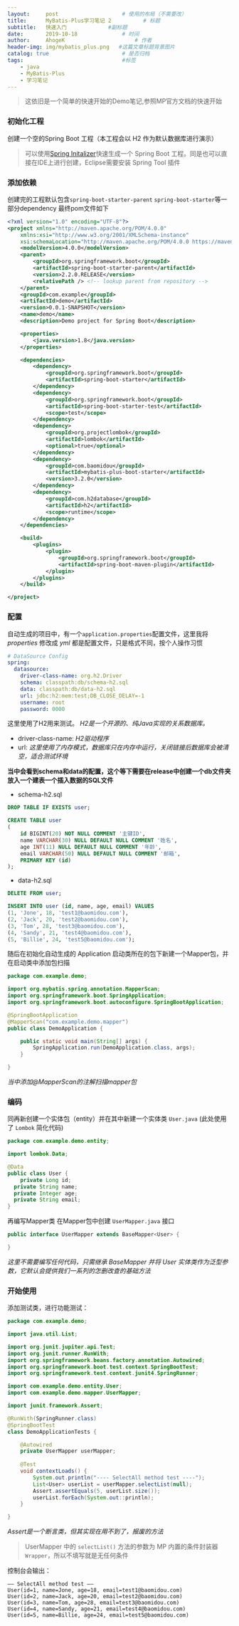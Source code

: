 ```yaml
---
layout:     post                    # 使用的布局（不需要改）
title:      MyBatis-Plus学习笔记 2          # 标题 
subtitle:   快速入门             #副标题
date:       2019-10-18              # 时间
author:     AhogeK                      # 作者
header-img: img/mybatis_plus.png   #这篇文章标题背景图片
catalog: true                       # 是否归档
tags:                               #标签
    - java
    - MyBatis-Plus
    - 学习笔记
---
```


> 这依旧是一个简单的快速开始的Demo笔记,参照MP官方文档的快速开始

### 初始化工程
创建一个空的Spring Boot 工程（本工程会以 H2 作为默认数据库进行演示）
>可以使用[Spring Initalizer](https://start.spring.io/)快速生成一个 Spring Boot 工程。同是也可以直接在IDE上进行创建，Eclipse需要安装 Spring Tool 插件

### 添加依赖
创建完的工程默认包含``spring-boot-starter-parent`` ``spring-boot-starter``等一部分dependency 最终pom文件如下

```xml
<?xml version="1.0" encoding="UTF-8"?>
<project xmlns="http://maven.apache.org/POM/4.0.0"
	xmlns:xsi="http://www.w3.org/2001/XMLSchema-instance"
	xsi:schemaLocation="http://maven.apache.org/POM/4.0.0 https://maven.apache.org/xsd/maven-4.0.0.xsd">
	<modelVersion>4.0.0</modelVersion>
	<parent>
		<groupId>org.springframework.boot</groupId>
		<artifactId>spring-boot-starter-parent</artifactId>
		<version>2.2.0.RELEASE</version>
		<relativePath /> <!-- lookup parent from repository -->
	</parent>
	<groupId>com.example</groupId>
	<artifactId>demo</artifactId>
	<version>0.0.1-SNAPSHOT</version>
	<name>demo</name>
	<description>Demo project for Spring Boot</description>

	<properties>
		<java.version>1.8</java.version>
	</properties>

	<dependencies>
		<dependency>
			<groupId>org.springframework.boot</groupId>
			<artifactId>spring-boot-starter</artifactId>
		</dependency>
		<dependency>
			<groupId>org.springframework.boot</groupId>
			<artifactId>spring-boot-starter-test</artifactId>
			<scope>test</scope>
		</dependency>
		<dependency>
			<groupId>org.projectlombok</groupId>
			<artifactId>lombok</artifactId>
			<optional>true</optional>
		</dependency>
		<dependency>
			<groupId>com.baomidou</groupId>
			<artifactId>mybatis-plus-boot-starter</artifactId>
			<version>3.2.0</version>
		</dependency>
		<dependency>
			<groupId>com.h2database</groupId>
			<artifactId>h2</artifactId>
			<scope>runtime</scope>
		</dependency>
	</dependencies>

	<build>
		<plugins>
			<plugin>
				<groupId>org.springframework.boot</groupId>
				<artifactId>spring-boot-maven-plugin</artifactId>
			</plugin>
		</plugins>
	</build>

</project>

```

### 配置
自动生成的项目中，有一个``application.properties``配置文件，这里我将 *properties* 修改成 *yml* 都是配置文件，只是格式不同，按个人操作习惯

```yml
# DataSource Config
spring: 
  datasource:
    driver-class-name: org.h2.Driver
    schema: classpath:db/schema-h2.sql
    data: classpath:db/data-h2.sql
    url: jdbc:h2:mem:test;DB_CLOSE_DELAY=-1
    username: root
    password: 0000
```

这里使用了H2用来测试。  *H2是一个开源的、纯Java实现的关系数据库。*

* driver-class-name: *H2驱动程序*
* url: *这里使用了内存模式，数据库只在内存中运行，关闭链接后数据库会被清空，适合测试环境*

**当中会看到schema和data的配置，这个等下需要在release中创建一个db文件夹放入一个建表一个插入数据的SQL文件**

* schema-h2.sql

```sql
DROP TABLE IF EXISTS user;

CREATE TABLE user
(
	id BIGINT(20) NOT NULL COMMENT '主键ID',
	name VARCHAR(30) NULL DEFAULT NULL COMMENT '姓名',
	age INT(11) NULL DEFAULT NULL COMMENT '年龄',
	email VARCHAR(50) NULL DEFAULT NULL COMMENT '邮箱',
	PRIMARY KEY (id)
);
```

* data-h2.sql

```sql
DELETE FROM user;

INSERT INTO user (id, name, age, email) VALUES
(1, 'Jone', 18, 'test1@baomidou.com'),
(2, 'Jack', 20, 'test2@baomidou.com'),
(3, 'Tom', 28, 'test3@baomidou.com'),
(4, 'Sandy', 21, 'test4@baomidou.com'),
(5, 'Billie', 24, 'test5@baomidou.com');
```

随后在初始化自动生成的 Application 启动类所在的包下新建一个Mapper包，并在启动类中添加包扫描

```java
package com.example.demo;

import org.mybatis.spring.annotation.MapperScan;
import org.springframework.boot.SpringApplication;
import org.springframework.boot.autoconfigure.SpringBootApplication;

@SpringBootApplication
@MapperScan("com.example.demo.mapper")
public class DemoApplication {

	public static void main(String[] args) {
		SpringApplication.run(DemoApplication.class, args);
	}

}
```
*当中添加@MapperScan的注解扫描mapper包*

### 编码
同再新创建一个实体包（entity）并在其中新建一个实体类 ``User.java`` (此处使用了 ``Lombok`` 简化代码)

```java
package com.example.demo.entity;

import lombok.Data;

@Data
public class User {
	private Long id;
  private String name;
  private Integer age;
  private String email;
}
```
再编写Mapper类 在Mapper包中创建 ``UserMapper.java`` 接口

```java
public interface UserMapper extends BaseMapper<User> {

}
```
*这里不需要编写任何代码，只需继承 BaseMapper 并将 User 实体类作为泛型参数，它默认会提供我们一系列的怎删改查的基础方法*

### 开始使用
添加测试类，进行功能测试：

```java
package com.example.demo;

import java.util.List;

import org.junit.jupiter.api.Test;
import org.junit.runner.RunWith;
import org.springframework.beans.factory.annotation.Autowired;
import org.springframework.boot.test.context.SpringBootTest;
import org.springframework.test.context.junit4.SpringRunner;

import com.example.demo.entity.User;
import com.example.demo.mapper.UserMapper;

import junit.framework.Assert;

@RunWith(SpringRunner.class)
@SpringBootTest
class DemoApplicationTests {

	@Autowired
	private UserMapper userMapper;
	
	@Test
	void contextLoads() {
		System.out.println("---- SelectAll method test ----");
		List<User> userList = userMapper.selectList(null);
		Assert.assertEquals(5, userList.size());
        userList.forEach(System.out::println);
	}

}
```
*Assert是一个断言类，但其实现在用不到了，报废的方法*

>UserMapper 中的 ``selectList()`` 方法的参数为 MP 内置的条件封装器 ``Wrapper``，所以不填写就是无任何条件

控制台会输出：

```console
—— SelectAll method test ——
User(id=1, name=Jone, age=18, email=test1@baomidou.com)
User(id=2, name=Jack, age=20, email=test2@baomidou.com)
User(id=3, name=Tom, age=28, email=test3@baomidou.com)
User(id=4, name=Sandy, age=21, email=test4@baomidou.com)
User(id=5, name=Billie, age=24, email=test5@baomidou.com)
```